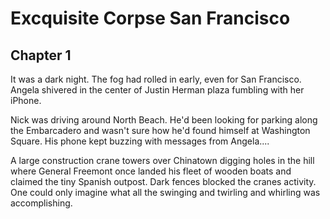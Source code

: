 # Excquisite Corpse San Francisco
## Chapter 1
It was a dark night. The fog had rolled in early, even for San Francisco.  Angela shivered in the center of Justin Herman plaza fumbling with her iPhone.

Nick was driving around North Beach.  He'd been looking for parking along the Embarcadero and wasn't sure how he'd found himself at Washington Square.  His phone kept buzzing with messages from Angela....

A large construction crane towers over Chinatown digging holes in the hill where General Freemont once landed his fleet of wooden boats and claimed the tiny Spanish outpost.  Dark fences blocked the cranes activity.  One could only imagine what all the swinging and twirling and whirling was accomplishing.

